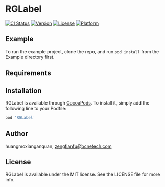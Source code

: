 # RGLabel

[![CI Status](http://img.shields.io/travis/huangmoxianganquan/RGLabel.svg?style=flat)](https://travis-ci.org/huangmoxianganquan/RGLabel)
[![Version](https://img.shields.io/cocoapods/v/RGLabel.svg?style=flat)](http://cocoapods.org/pods/RGLabel)
[![License](https://img.shields.io/cocoapods/l/RGLabel.svg?style=flat)](http://cocoapods.org/pods/RGLabel)
[![Platform](https://img.shields.io/cocoapods/p/RGLabel.svg?style=flat)](http://cocoapods.org/pods/RGLabel)

## Example

To run the example project, clone the repo, and run `pod install` from the Example directory first.

## Requirements

## Installation

RGLabel is available through [CocoaPods](http://cocoapods.org). To install
it, simply add the following line to your Podfile:

```ruby
pod 'RGLabel'
```

## Author

huangmoxianganquan, zengtianfu@bcnetech.com

## License

RGLabel is available under the MIT license. See the LICENSE file for more info.
